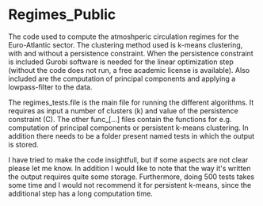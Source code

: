 # Regimes_Public
The code used to compute the atmoshperic circulation regimes for the Euro-Atlantic sector. The clustering method used is k-means clustering, with and without a persistence constraint. When the persistence constraint is included Gurobi software is needed for the linear optimization step (without the code does not run, a free academic license is available). Also included are the computation of principal components and applying a lowpass-filter to the data.

The regimes_tests.file is the main file for running the different algorithms. It requires as input a number of clusters (k) and value of the persistence constraint (C). The other func_[...] files contain the functions for e.g. computation of principal components or persistent k-means clustering. In addition there needs to be a folder present named tests in which the output is stored.

I have tried to make the code insightfull, but if some aspects are not clear please let me know. In addition I would like to note that the way it's written the output requires quite some storage. Furthermore, doing 500 tests takes some time and I would not recommend it for persistent k-means, since the additional step has a long computation time.
